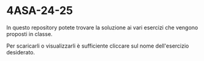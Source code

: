 # 4ASA-24-25
In questo repository potete trovare la soluzione ai vari esercizi che vengono proposti in classe.

Per scaricarli o visualizzarli è sufficiente cliccare sul nome dell'esercizio desiderato.
